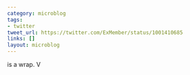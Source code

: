 ```yaml
---
category: microblog
tags:
- twitter
tweet_url: https://twitter.com/ExMember/status/1001410685
links: []
layout: microblog
---
```

is a wrap. V
